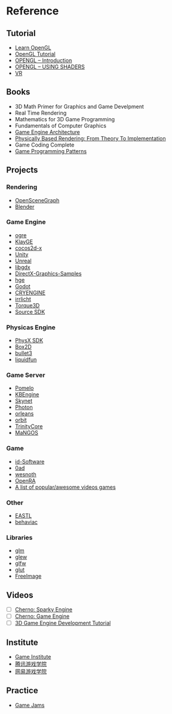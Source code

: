 # Reference

## Tutorial

* [Learn OpenGL](https://learnopengl.com/)
* [OpenGL Tutorial](http://www.opengl-tutorial.org/)
* [OPENGL – Introduction](http://www.sci.tamucc.edu/~sking/Courses/COSC4328/Notes/OpenGL2.pdf)
* [OPENGL – USING SHADERS](http://www.sci.tamucc.edu/~sking/Courses/COSC4328/Notes/OpenGL3.pdf)
* [VR](https://developers.google.com/vr/)

## Books

* 3D Math Primer for Graphics and Game Develpment
* Real Time Rendering
* Mathematics for 3D Game Programming
* Fundamentals of Computer Graphics
* [Game Engine Architecture](https://www.gameenginebook.com/)
* [Physically Based Rendering: From Theory To Implementation](http://www.pbr-book.org/)
* Game Coding Complete
* [Game Programming Patterns](https://gameprogrammingpatterns.com/contents.html)

## Projects

### Rendering

* [OpenSceneGraph](https://github.com/openscenegraph/OpenSceneGraph)
* [Blender](https://wiki.blender.org/wiki/Source/File_Structure)

### Game Engine

* [ogre](https://github.com/OGRECave/ogre)
* [KlayGE](https://github.com/gongminmin/KlayGE)
* [cocos2d-x](https://github.com/cocos2d/cocos2d-x)
* [Unity](https://github.com/Unity-Technologies/UnityCsReference)
* [Unreal](https://github.com/EpicGames/UnrealEngine)
* [libgdx](https://github.com/libgdx/libgdx)
* [DirectX-Graphics-Samples](https://github.com/Microsoft/DirectX-Graphics-Samples)
* [hge](https://github.com/kvakvs/hge)
* [Godot](https://github.com/godotengine/godot)
* [CRYENGINE](https://github.com/CRYTEK/CRYENGINE)
* [irrlicht](https://github.com/zaki/irrlicht)
* [Torque3D](https://github.com/GarageGames/Torque3D)
* [Source SDK](https://github.com/ValveSoftware/source-sdk-2013)

### Physicas Engine

* [PhysX SDK](https://developer.nvidia.com/physx-sdk)
* [Box2D](https://github.com/erincatto/Box2D)
* [bullet3](https://github.com/bulletphysics/bullet3)
* [liquidfun](https://github.com/google/liquidfun)

### Game Server

* [Pomelo](https://github.com/NetEase/pomelo)
* [KBEngine](https://github.com/kbengine/kbengine)
* [Skynet](https://github.com/cloudwu/skynet)
* [Photon](https://www.photonengine.com/)
* [orleans](https://github.com/dotnet/Orleans)
* [orbit](https://github.com/orbit/orbit)
* [TrinityCore](https://github.com/TrinityCore/TrinityCore)
* [MaNGOS](https://github.com/MaNGOS)

### Game

* [id-Software](https://github.com/id-Software)
* [0ad](https://github.com/0ad/0ad)
* [wesnoth](https://github.com/wesnoth/wesnoth)
* [OpenRA](https://github.com/OpenRA/OpenRA)
* [A list of popular/awesome videos games](https://github.com/leereilly/games)

### Other

* [EASTL](https://github.com/electronicarts/EASTL)
* [behaviac](https://github.com/Tencent/behaviac)

### Libraries

* [glm](https://github.com/g-truc/glm)
* [glew](https://github.com/nigels-com/glew)
* [glfw](https://github.com/glfw/glfw)
* [glut](https://www.opengl.org/resources/libraries/glut/)
* [FreeImage](http://freeimage.sourceforge.net)

## Videos

- [ ] [Cherno: Sparky Engine](https://www.youtube.com/playlist?list=PLlrATfBNZ98fqE45g3jZA_hLGUrD4bo6_)
- [ ] [Cherno: Game Engine](https://www.youtube.com/playlist?list=PLlrATfBNZ98dC-V-N3m0Go4deliWHPFwT)
- [ ] [3D Game Engine Development Tutorial](https://www.youtube.com/playlist?list=PLEETnX-uPtBXP_B2yupUKlflXBznWIlL5)

## Institute

* [Game Institute](https://www.gameinstitute.com/)
* [腾讯游戏学院](https://gameinstitute.qq.com/)
* [网易游戏学院](http://game.academy.163.com/)

## Practice

* [Game Jams](https://itch.io/jams)

